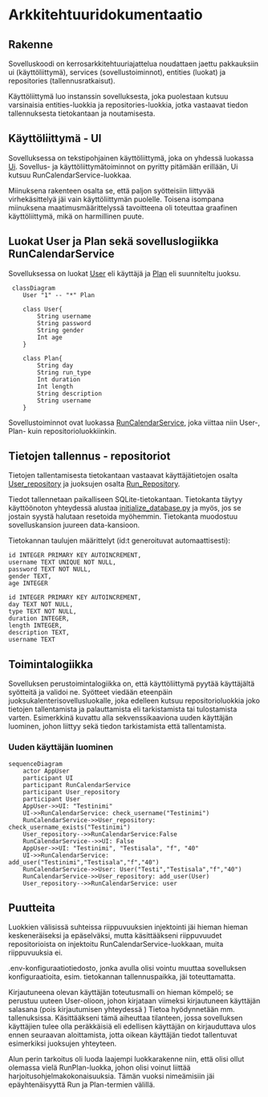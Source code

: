 # Arkkitehtuuridokumentaatio

## Rakenne

Sovelluskoodi on kerrosarkkitehtuuriajattelua noudattaen jaettu pakkauksiin ui (käyttöliittymä), services (sovellustoiminnot), entities (luokat) ja repositories (tallennusratkaisut).

Käyttöliittymä luo instanssin sovelluksesta, joka puolestaan kutsuu varsinaisia entities-luokkia ja repositories-luokkia, jotka vastaavat tiedon tallennuksesta tietokantaan ja noutamisesta. 

## Käyttöliittymä - UI

Sovelluksessa on tekstipohjainen käyttöliittymä, joka on yhdessä luokassa [Ui](https://github.com/ah-pasila/ot-running-calendar/blob/master/src/ui/ui.py). Sovellus- ja käyttöliittymätoiminnot on pyritty pitämään erillään, Ui kutsuu RunCalendarService-luokkaa. 

Miinuksena rakenteen osalta se, että paljon syötteisiin liittyvää virhekäsittelyä jäi vain käyttöliittymän puolelle. Toisena isompana miinuksena maatimusmäärittelyssä tavoitteena oli toteuttaa graafinen käyttöliittymä, mikä on harmillinen puute. 

## Luokat User ja Plan sekä sovelluslogiikka RunCalendarService

Sovelluksessa on luokat [User](https://github.com/ah-pasila/ot-running-calendar/blob/master/src/entities/user.py) eli käyttäjä ja [Plan](https://github.com/ah-pasila/ot-running-calendar/blob/master/src/entities/run.py) eli suunniteltu juoksu.

```mermaid
 classDiagram
    User "1" -- "*" Plan

    class User{
        String username
        String password
        String gender
        Int age
    }

    class Plan{
        String day
        String run_type
        Int duration
        Int length
        String description
        String username
    }
```

Sovellustoiminnot ovat luokassa [RunCalendarService](https://github.com/ah-pasila/ot-running-calendar/blob/master/src/services/run_calendar_service.py), joka viittaa niin User-, Plan- kuin repositorioluokkiinkin. 

## Tietojen tallennus - repositoriot

Tietojen tallentamisesta tietokantaan vastaavat käyttäjätietojen osalta [User_repository](https://github.com/ah-pasila/ot-running-calendar/blob/master/src/repositories/user_repository.py) ja juoksujen osalta [Run_Repository](https://github.com/ah-pasila/ot-running-calendar/blob/master/src/repositories/run_repository.py). 

Tiedot tallennetaan paikalliseen SQLite-tietokantaan. Tietokanta täytyy käyttöönoton yhteydessä alustaa [initialize_database.py](https://github.com/ah-pasila/ot-running-calendar/blob/master/src/initialize_database.py) ja myös, jos se jostain syystä halutaan resetoida myöhemmin. Tietokanta muodostuu sovelluskansion juureen data-kansioon. 

Tietokannan taulujen määrittelyt (id:t generoituvat automaattisesti):
```
id INTEGER PRIMARY KEY AUTOINCREMENT,
username TEXT UNIQUE NOT NULL,
password TEXT NOT NULL,
gender TEXT,
age INTEGER
```

```
id INTEGER PRIMARY KEY AUTOINCREMENT,
day TEXT NOT NULL,
type TEXT NOT NULL,
duration INTEGER,
length INTEGER,
description TEXT,
username TEXT
```

## Toimintalogiikka

Sovelluksen perustoimintalogiikka on, että käyttöliittymä pyytää käyttäjältä syötteitä ja validoi ne. Syötteet viedään eteenpäin juoksukalenterisovellusluokalle, joka edelleen kutsuu repositorioluokkia joko tietojen tallentamista ja palauttamista eli tarkistamista tai tulostamista varten. Esimerkkinä kuvattu alla sekvenssikaaviona uuden käyttäjän luominen, johon liittyy sekä tiedon tarkistamista että tallentamista. 

### Uuden käyttäjän luominen

```mermaid
sequenceDiagram
    actor AppUser
    participant UI
    participant RunCalendarService
    participant User_repository
    participant User
    AppUser->>UI: "Testinimi"
    UI->>RunCalendarService: check_username("Testinimi")
    RunCalendarService->>User_repository: check_username_exists("Testinimi")
    User_repository-->>RunCalendarService:False
    RunCalendarService-->>UI: False
    AppUser->>UI: "Testinimi", "Testisala", "f", "40"
    UI->>RunCalendarService: add_user("Testinimi","Testisala","f","40")
    RunCalendarService->>User: User("Testi","Testisala","f","40") 
    RunCalendarService->>User_repository: add_user(User)
    User_repository-->>RunCalendarService: user
```

## Puutteita 

Luokkien välisissä suhteissa riippuvuuksien injektointi jäi hieman hieman keskeneräiseksi ja epäselväksi, mutta käsittääkseni riippuvuudet repositorioista on injektoitu RunCalendarService-luokkaan, muita riippuvuuksia ei. 

.env-konfiguraatiotiedosto, jonka avulla olisi vointu muuttaa sovelluksen konfiguraatioita, esim. tietokannan tallennuspaikka, jäi toteuttamatta. 

Kirjautuneena olevan käyttäjän toteutusmalli on hieman kömpelö; se perustuu uuteen User-olioon, johon kirjataan viimeksi kirjautuneen käyttäjän salasana (pois kirjautumisen yhteydessä ) Tietoa hyödynnetään mm. tallenuksissa. Käsittääkseni tämä aiheuttaa tilanteen, jossa sovelluksen käyttäjien tulee olla peräkkäisiä eli edellisen käyttäjän on kirjauduttava ulos ennen seuraavan aloittamista, jotta oikean käyttäjän tiedot tallentuvat esimerkiksi juoksujen yhteyteen.

Alun perin tarkoitus oli luoda laajempi luokkarakenne niin, että olisi ollut olemassa vielä RunPlan-luokka, johon olisi voinut liittää harjoitusohjelmakokonaisuuksia. Tämän vuoksi nimeämisiin jäi epäyhtenäisyyttä Run ja Plan-termien välillä.